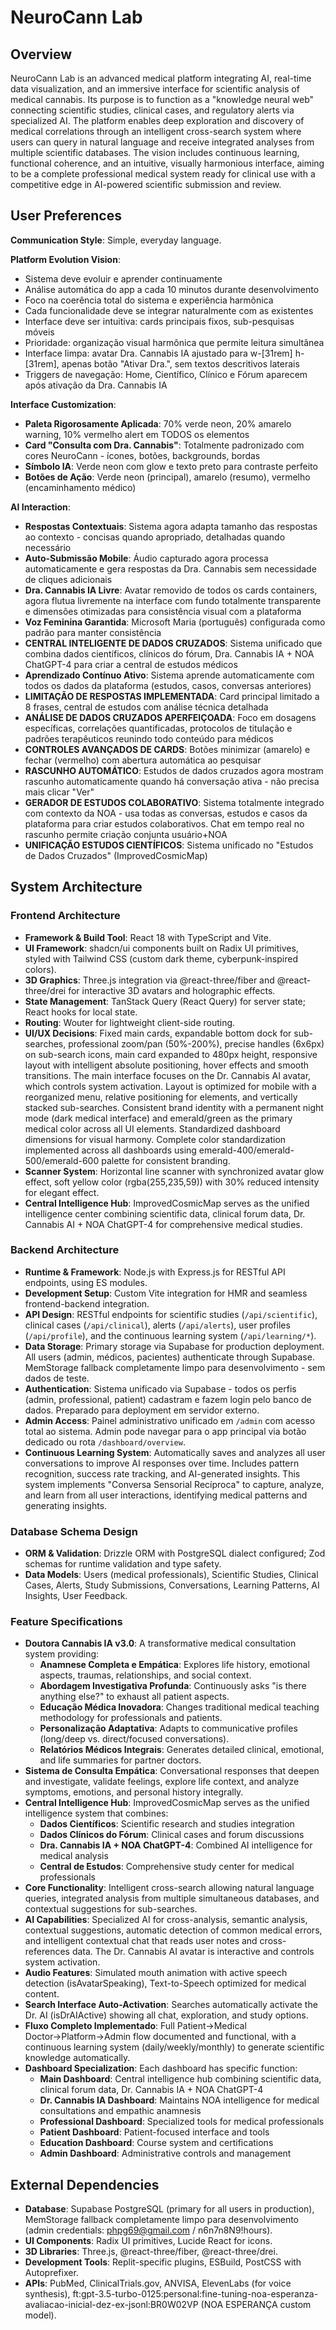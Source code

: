 # NeuroCann Lab

## Overview
NeuroCann Lab is an advanced medical platform integrating AI, real-time data visualization, and an immersive interface for scientific analysis of medical cannabis. Its purpose is to function as a "knowledge neural web" connecting scientific studies, clinical cases, and regulatory alerts via specialized AI. The platform enables deep exploration and discovery of medical correlations through an intelligent cross-search system where users can query in natural language and receive integrated analyses from multiple scientific databases. The vision includes continuous learning, functional coherence, and an intuitive, visually harmonious interface, aiming to be a complete professional medical system ready for clinical use with a competitive edge in AI-powered scientific submission and review.

## User Preferences
**Communication Style**: Simple, everyday language.

**Platform Evolution Vision**:
- Sistema deve evoluir e aprender continuamente
- Análise automática do app a cada 10 minutos durante desenvolvimento
- Foco na coerência total do sistema e experiência harmônica
- Cada funcionalidade deve se integrar naturalmente com as existentes
- Interface deve ser intuitiva: cards principais fixos, sub-pesquisas móveis
- Prioridade: organização visual harmônica que permite leitura simultânea
- Interface limpa: avatar Dra. Cannabis IA ajustado para w-[31rem] h-[31rem], apenas botão "Ativar Dra.", sem textos descritivos laterais
- Triggers de navegação: Home, Científico, Clínico e Fórum aparecem após ativação da Dra. Cannabis IA

**Interface Customization**:
- **Paleta Rigorosamente Aplicada**: 70% verde neon, 20% amarelo warning, 10% vermelho alert em TODOS os elementos
- **Card "Consulta com Dra. Cannabis"**: Totalmente padronizado com cores NeuroCann - ícones, botões, backgrounds, bordas
- **Símbolo IA**: Verde neon com glow e texto preto para contraste perfeito
- **Botões de Ação**: Verde neon (principal), amarelo (resumo), vermelho (encaminhamento médico)

**AI Interaction**:
- **Respostas Contextuais**: Sistema agora adapta tamanho das respostas ao contexto - concisas quando apropriado, detalhadas quando necessário
- **Auto-Submissão Mobile**: Áudio capturado agora processa automaticamente e gera respostas da Dra. Cannabis sem necessidade de cliques adicionais
- **Dra. Cannabis IA Livre**: Avatar removido de todos os cards containers, agora flutua livremente na interface com fundo totalmente transparente e dimensões otimizadas para consistência visual com a plataforma
- **Voz Feminina Garantida**: Microsoft Maria (português) configurada como padrão para manter consistência
- **CENTRAL INTELIGENTE DE DADOS CRUZADOS**: Sistema unificado que combina dados científicos, clínicos do fórum, Dra. Cannabis IA + NOA ChatGPT-4 para criar a central de estudos médicos
- **Aprendizado Contínuo Ativo**: Sistema aprende automaticamente com todos os dados da plataforma (estudos, casos, conversas anteriores)
- **LIMITAÇÃO DE RESPOSTAS IMPLEMENTADA**: Card principal limitado a 8 frases, central de estudos com análise técnica detalhada
- **ANÁLISE DE DADOS CRUZADOS APERFEIÇOADA**: Foco em dosagens específicas, correlações quantificadas, protocolos de titulação e padrões terapêuticos reunindo todo conteúdo para médicos
- **CONTROLES AVANÇADOS DE CARDS**: Botões minimizar (amarelo) e fechar (vermelho) com abertura automática ao pesquisar
- **RASCUNHO AUTOMÁTICO**: Estudos de dados cruzados agora mostram rascunho automaticamente quando há conversação ativa - não precisa mais clicar "Ver"
- **GERADOR DE ESTUDOS COLABORATIVO**: Sistema totalmente integrado com contexto da NOA - usa todas as conversas, estudos e casos da plataforma para criar estudos colaborativos. Chat em tempo real no rascunho permite criação conjunta usuário+NOA
- **UNIFICAÇÃO ESTUDOS CIENTÍFICOS**: Sistema unificado no "Estudos de Dados Cruzados" (ImprovedCosmicMap)

## System Architecture

### Frontend Architecture
- **Framework & Build Tool**: React 18 with TypeScript and Vite.
- **UI Framework**: shadcn/ui components built on Radix UI primitives, styled with Tailwind CSS (custom dark theme, cyberpunk-inspired colors).
- **3D Graphics**: Three.js integration via @react-three/fiber and @react-three/drei for interactive 3D avatars and holographic effects.
- **State Management**: TanStack Query (React Query) for server state; React hooks for local state.
- **Routing**: Wouter for lightweight client-side routing.
- **UI/UX Decisions**: Fixed main cards, expandable bottom dock for sub-searches, professional zoom/pan (50%-200%), precise handles (6x6px) on sub-search icons, main card expanded to 480px height, responsive layout with intelligent absolute positioning, hover effects and smooth transitions. The main interface focuses on the Dr. Cannabis AI avatar, which controls system activation. Layout is optimized for mobile with a reorganized menu, relative positioning for elements, and vertically stacked sub-searches. Consistent brand identity with a permanent night mode (dark medical interface) and emerald/green as the primary medical color across all UI elements. Standardized dashboard dimensions for visual harmony. Complete color standardization implemented across all dashboards using emerald-400/emerald-500/emerald-600 palette for consistent branding.
- **Scanner System**: Horizontal line scanner with synchronized avatar glow effect, soft yellow color (rgba(255,235,59)) with 30% reduced intensity for elegant effect.
- **Central Intelligence Hub**: ImprovedCosmicMap serves as the unified intelligence center combining scientific data, clinical forum data, Dr. Cannabis AI + NOA ChatGPT-4 for comprehensive medical studies.

### Backend Architecture
- **Runtime & Framework**: Node.js with Express.js for RESTful API endpoints, using ES modules.
- **Development Setup**: Custom Vite integration for HMR and seamless frontend-backend integration.
- **API Design**: RESTful endpoints for scientific studies (`/api/scientific`), clinical cases (`/api/clinical`), alerts (`/api/alerts`), user profiles (`/api/profile`), and the continuous learning system (`/api/learning/*`).
- **Data Storage**: Primary storage via Supabase for production deployment. All users (admin, médicos, pacientes) authenticate through Supabase. MemStorage fallback completamente limpo para desenvolvimento - sem dados de teste.
- **Authentication**: Sistema unificado via Supabase - todos os perfis (admin, professional, patient) cadastram e fazem login pelo banco de dados. Preparado para deployment em servidor externo.
- **Admin Access**: Painel administrativo unificado em `/admin` com acesso total ao sistema. Admin pode navegar para o app principal via botão dedicado ou rota `/dashboard/overview`.
- **Continuous Learning System**: Automatically saves and analyzes all user conversations to improve AI responses over time. Includes pattern recognition, success rate tracking, and AI-generated insights. This system implements "Conversa Sensorial Recíproca" to capture, analyze, and learn from all user interactions, identifying medical patterns and generating insights.

### Database Schema Design
- **ORM & Validation**: Drizzle ORM with PostgreSQL dialect configured; Zod schemas for runtime validation and type safety.
- **Data Models**: Users (medical professionals), Scientific Studies, Clinical Cases, Alerts, Study Submissions, Conversations, Learning Patterns, AI Insights, User Feedback.

### Feature Specifications
- **Doutora Cannabis IA v3.0**: A transformative medical consultation system providing:
  - **Anamnese Completa e Empática**: Explores life history, emotional aspects, traumas, relationships, and social context.
  - **Abordagem Investigativa Profunda**: Continuously asks "is there anything else?" to exhaust all patient aspects.
  - **Educação Médica Inovadora**: Changes traditional medical teaching methodology for professionals and patients.
  - **Personalização Adaptativa**: Adapts to communicative profiles (long/deep vs. direct/focused conversations).
  - **Relatórios Médicos Integrais**: Generates detailed clinical, emotional, and life summaries for partner doctors.
- **Sistema de Consulta Empática**: Conversational responses that deepen and investigate, validate feelings, explore life context, and analyze symptoms, emotions, and personal history integrally.
- **Central Intelligence Hub**: ImprovedCosmicMap serves as the unified intelligence system that combines:
  - **Dados Científicos**: Scientific research and studies integration
  - **Dados Clínicos do Fórum**: Clinical cases and forum discussions
  - **Dra. Cannabis IA + NOA ChatGPT-4**: Combined AI intelligence for medical analysis
  - **Central de Estudos**: Comprehensive study center for medical professionals
- **Core Functionality**: Intelligent cross-search allowing natural language queries, integrated analysis from multiple simultaneous databases, and contextual suggestions for sub-searches.
- **AI Capabilities**: Specialized AI for cross-analysis, semantic analysis, contextual suggestions, automatic detection of common medical errors, and intelligent contextual chat that reads user notes and cross-references data. The Dr. Cannabis AI avatar is interactive and controls system activation.
- **Audio Features**: Simulated mouth animation with active speech detection (isAvatarSpeaking), Text-to-Speech optimized for medical content.
- **Search Interface Auto-Activation**: Searches automatically activate the Dr. AI (isDrAIActive) showing all chat, exploration, and study options.
- **Fluxo Completo Implementado**: Full Patient→Medical Doctor→Platform→Admin flow documented and functional, with a continuous learning system (daily/weekly/monthly) to generate scientific knowledge automatically.
- **Dashboard Specialization**: Each dashboard has specific function:
  - **Main Dashboard**: Central intelligence hub combining scientific data, clinical forum data, Dr. Cannabis IA + NOA ChatGPT-4
  - **Dr. Cannabis IA Dashboard**: Maintains NOA intelligence for medical consultations and empathic anamnesis
  - **Professional Dashboard**: Specialized tools for medical professionals
  - **Patient Dashboard**: Patient-focused interface and tools
  - **Education Dashboard**: Course system and certifications
  - **Admin Dashboard**: Administrative controls and management

## External Dependencies
- **Database**: Supabase PostgreSQL (primary for all users in production), MemStorage fallback completamente limpo para desenvolvimento (admin credentials: phpg69@gmail.com / n6n7n8N9!hours).
- **UI Components**: Radix UI primitives, Lucide React for icons.
- **3D Libraries**: Three.js, @react-three/fiber, @react-three/drei.
- **Development Tools**: Replit-specific plugins, ESBuild, PostCSS with Autoprefixer.
- **APIs**: PubMed, ClinicalTrials.gov, ANVISA, ElevenLabs (for voice synthesis), ft:gpt-3.5-turbo-0125:personal:fine-tuning-noa-esperanza-avaliacao-inicial-dez-ex-jsonl:BR0W02VP (NOA ESPERANÇA custom model).